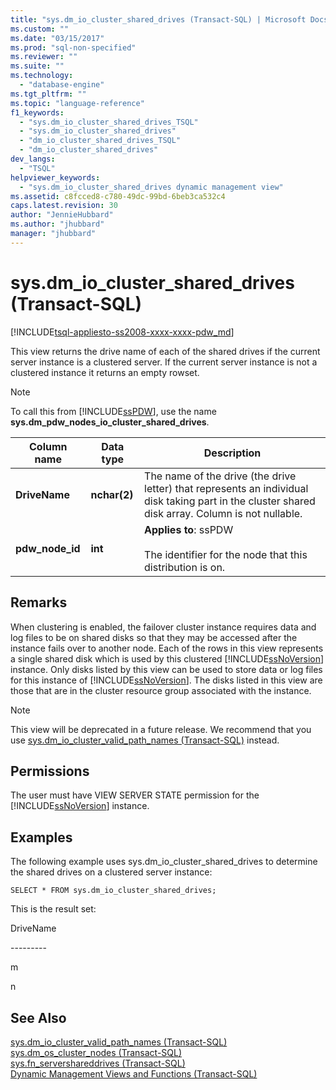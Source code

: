 ```yaml
---
title: "sys.dm_io_cluster_shared_drives (Transact-SQL) | Microsoft Docs"
ms.custom: ""
ms.date: "03/15/2017"
ms.prod: "sql-non-specified"
ms.reviewer: ""
ms.suite: ""
ms.technology: 
  - "database-engine"
ms.tgt_pltfrm: ""
ms.topic: "language-reference"
f1_keywords: 
  - "sys.dm_io_cluster_shared_drives_TSQL"
  - "sys.dm_io_cluster_shared_drives"
  - "dm_io_cluster_shared_drives_TSQL"
  - "dm_io_cluster_shared_drives"
dev_langs: 
  - "TSQL"
helpviewer_keywords: 
  - "sys.dm_io_cluster_shared_drives dynamic management view"
ms.assetid: c8fcced8-c780-49dc-99bd-6beb3ca532c4
caps.latest.revision: 30
author: "JennieHubbard"
ms.author: "jhubbard"
manager: "jhubbard"
---
```

# sys.dm_io_cluster_shared_drives (Transact-SQL)
[!INCLUDE[tsql-appliesto-ss2008-xxxx-xxxx-pdw_md](../../includes/tsql-appliesto-ss2008-xxxx-xxxx-pdw-md.md)]

  This view returns the drive name of each of the shared drives if the current server instance is a clustered server. If the current server instance is not a clustered instance it returns an empty rowset.  
  
> [!NOTE]  
>  To call this from [!INCLUDE[ssPDW](../../includes/sspdw-md.md)], use the name **sys.dm_pdw_nodes_io_cluster_shared_drives**.  
  
|Column name|Data type|Description|  
|-----------------|---------------|-----------------|  
|**DriveName**|**nchar(2)**|The name of the drive (the drive letter) that represents an individual disk taking part in the cluster shared disk array. Column is not nullable.|  
|**pdw_node_id**|**int**|**Applies to**: ssPDW<br /><br /> The identifier for the node that this distribution is on.|  
  
## Remarks  
 When clustering is enabled, the failover cluster instance requires data and log files to be on shared disks so that they may be accessed after the instance fails over to another node. Each of the rows in this view represents a single shared disk which is used by this clustered [!INCLUDE[ssNoVersion](../../includes/ssnoversion-md.md)] instance. Only disks listed by this view can be used to store data or log files for this instance of [!INCLUDE[ssNoVersion](../../includes/ssnoversion-md.md)]. The disks listed in this view are those that are in the cluster resource group associated with the instance.  
  
> [!NOTE]  
>  This view will be deprecated in a future release. We recommend that you use [sys.dm_io_cluster_valid_path_names &#40;Transact-SQL&#41;](../../relational-databases/system-dynamic-management-views/sys-dm-io-cluster-valid-path-names-transact-sql.md) instead.  
  
## Permissions  
 The user must have VIEW SERVER STATE permission for the [!INCLUDE[ssNoVersion](../../includes/ssnoversion-md.md)] instance.  
  
## Examples  
 The following example uses sys.dm_io_cluster_shared_drives to determine the shared drives on a clustered server instance:  
  
```  
SELECT * FROM sys.dm_io_cluster_shared_drives;  
```  
  
 This is the result set:  
  
 DriveName  
  
 --------\-  
  
 m  
  
 n  
  
## See Also  
 [sys.dm_io_cluster_valid_path_names &#40;Transact-SQL&#41;](../../relational-databases/system-dynamic-management-views/sys-dm-io-cluster-valid-path-names-transact-sql.md)   
 [sys.dm_os_cluster_nodes &#40;Transact-SQL&#41;](../../relational-databases/system-dynamic-management-views/sys-dm-os-cluster-nodes-transact-sql.md)   
 [sys.fn_servershareddrives &#40;Transact-SQL&#41;](../../relational-databases/system-functions/sys-fn-servershareddrives-transact-sql.md)   
 [Dynamic Management Views and Functions &#40;Transact-SQL&#41;](../Topic/Dynamic%20Management%20Views%20and%20Functions%20\(Transact-SQL\).md)  
  
  
